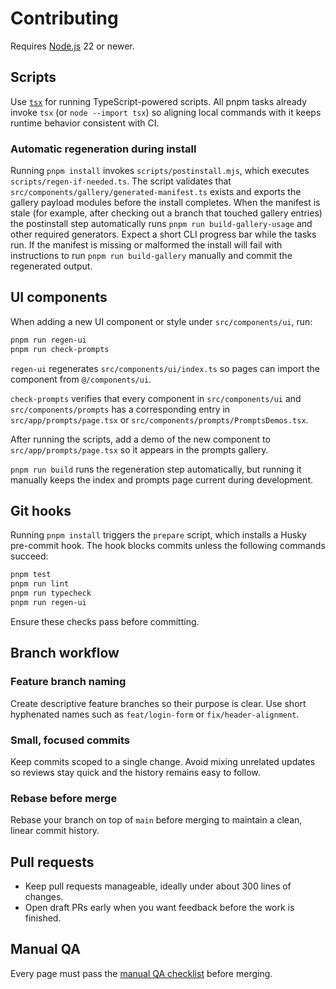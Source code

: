 # Contributing

Requires [Node.js](https://nodejs.org) 22 or newer.

## Scripts

Use [`tsx`](https://github.com/esbuild-kit/tsx) for running TypeScript-powered scripts. All pnpm tasks already invoke `tsx` (or `node --import tsx`) so aligning local commands with it keeps runtime behavior consistent with CI.

### Automatic regeneration during install

Running `pnpm install` invokes `scripts/postinstall.mjs`, which executes `scripts/regen-if-needed.ts`. The script validates that `src/components/gallery/generated-manifest.ts` exists and exports the gallery payload modules before the install completes. When the manifest is stale (for example, after checking out a branch that touched gallery entries) the postinstall step automatically runs `pnpm run build-gallery-usage` and other required generators. Expect a short CLI progress bar while the tasks run. If the manifest is missing or malformed the install will fail with instructions to run `pnpm run build-gallery` manually and commit the regenerated output.

## UI components

When adding a new UI component or style under `src/components/ui`, run:

```bash
pnpm run regen-ui
pnpm run check-prompts
```

`regen-ui` regenerates `src/components/ui/index.ts` so pages can import the component from `@/components/ui`.

`check-prompts` verifies that every component in `src/components/ui` and `src/components/prompts` has a corresponding entry in `src/app/prompts/page.tsx` or `src/components/prompts/PromptsDemos.tsx`.

After running the scripts, add a demo of the new component to `src/app/prompts/page.tsx` so it appears in the prompts gallery.

`pnpm run build` runs the regeneration step automatically, but running it manually keeps the index and prompts page current during development.

## Git hooks

Running `pnpm install` triggers the `prepare` script, which installs a Husky pre-commit hook. The hook blocks commits unless the following commands succeed:

```bash
pnpm test
pnpm run lint
pnpm run typecheck
pnpm run regen-ui
```

Ensure these checks pass before committing.

## Branch workflow

### Feature branch naming

Create descriptive feature branches so their purpose is clear. Use short hyphenated names such as `feat/login-form` or `fix/header-alignment`.

### Small, focused commits

Keep commits scoped to a single change. Avoid mixing unrelated updates so reviews stay quick and the history remains easy to follow.

### Rebase before merge

Rebase your branch on top of `main` before merging to maintain a clean, linear commit history.

## Pull requests

- Keep pull requests manageable, ideally under about 300 lines of changes.
- Open draft PRs early when you want feedback before the work is finished.

## Manual QA

Every page must pass the [manual QA checklist](docs/qa-manual.md) before merging.
